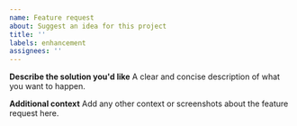 ```yaml
---
name: Feature request
about: Suggest an idea for this project
title: ''
labels: enhancement
assignees: ''
---
```


**Describe the solution you'd like**
A clear and concise description of what you want to happen.

**Additional context**
Add any other context or screenshots about the feature request here.
